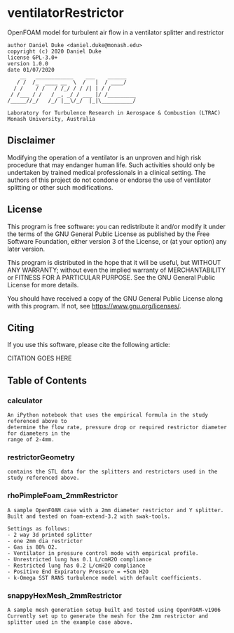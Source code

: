 # ventilatorRestrictor
OpenFOAM model for turbulent air flow in a ventilator splitter and restrictor

    author Daniel Duke <daniel.duke@monash.edu>
    copyright (c) 2020 Daniel Duke
    license GPL-3.0+
    version 1.0.0
    date 01/07/2020
        __   ____________    ___    ______
       / /  /_  ____ __  \  /   |  / ____/
      / /    / /   / /_/ / / /| | / /
     / /___ / /   / _, _/ / ___ |/ /_________
    /_____//_/   /_/ |__\/_/  |_|\__________/

    Laboratory for Turbulence Research in Aerospace & Combustion (LTRAC)
    Monash University, Australia

## Disclaimer

Modifying the operation of a ventilator is an unproven and high risk procedure that may endanger human life. Such activities should only be undertaken by trained medical professionals in a clinical setting. The authors of this project do not condone or endorse the use of ventilator splitting or other such modifications.

## License

This program is free software: you can redistribute it and/or modify it under the terms of the GNU General Public License as published by the Free Software Foundation, either version 3 of the License, or (at your option) any later version.

This program is distributed in the hope that it will be useful, but WITHOUT ANY WARRANTY; without even the implied warranty of MERCHANTABILITY or FITNESS FOR A PARTICULAR PURPOSE.  See the GNU General Public License for more details.

You should have received a copy of the GNU General Public License along with this program.  If not, see <https://www.gnu.org/licenses/>.

##  Citing

If you use this software, please cite the following article:

CITATION GOES HERE

## Table of Contents

### calculator
    An iPython notebook that uses the empirical formula in the study referenced above to 
    determine the flow rate, pressure drop or required restrictor diameter for diameters in the
    range of 2-4mm.

### restrictorGeometry
    contains the STL data for the splitters and restrictors used in the study referenced above.
    
### rhoPimpleFoam_2mmRestrictor
    A sample OpenFOAM case with a 2mm diameter restrictor and Y splitter.
    Built and tested on foam-extend-3.2 with swak-tools.
    
    Settings as follows:
    - 2 way 3d printed splitter
    - one 2mm dia restrictor
    - Gas is 80% O2.
    - Ventilator in pressure control mode with empirical profile.
    - Unrestricted lung has 0.1 L/cmH2O compliance
    - Restricted lung has 0.2 L/cmH2O compliance
    - Positive End Expiratory Pressure = +5cm H2O
    - k-Omega SST RANS turbulence model with default coefficients.
    
### snappyHexMesh_2mmRestrictor
    A sample mesh generation setup built and tested using OpenFOAM-v1906 
    Currently set up to generate the mesh for the 2mm restrictor and splitter used in the example case above.

